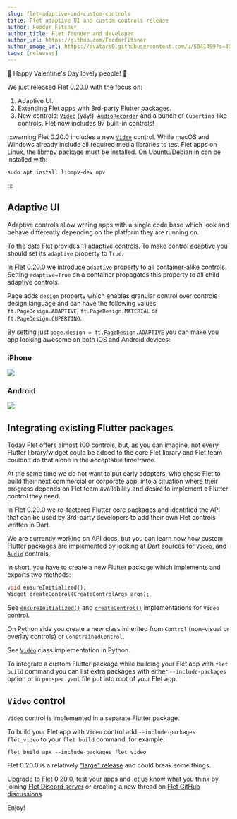 ```yaml
---
slug: flet-adaptive-and-custom-controls
title: Flet adaptive UI and custom controls release
author: Feodor Fitsner
author_title: Flet founder and developer
author_url: https://github.com/FeodorFitsner
author_image_url: https://avatars0.githubusercontent.com/u/5041459?s=400&v=4
tags: [releases]
---
```


🥰 Happy Valentine's Day lovely people! 🥰

We just released Flet 0.20.0 with the focus on:

1) Adaptive UI.
2) Extending Flet apps with 3rd-party Flutter packages.
3) New controls: [`Video`](/docs/controls/video) (yay!), [`AudioRecorder`](/docs/controls/audiorecorder) and a bunch of `Cupertino`-like controls. Flet now includes 97 built-in controls!

:::warning
Flet 0.20.0 includes a new [`Video`](/docs/controls/video) control. While macOS and Windows already include all required media libraries to test Flet apps on Linux, the [libmpv](https://mpv.io/) package must be installed. On Ubuntu/Debian in can be installed with:

```
sudo apt install libmpv-dev mpv
```
:::

## Adaptive UI

Adaptive controls allow writing apps with a single code base which look and behave differently depending on the platform they are running on.

To the date Flet provides [11 adaptive controls](/roadmap#adaptive-and-cupertino-controls). To make control adaptive you should set its `adaptive` property to `True`.

In Flet 0.20.0 we introduce `adaptive` property to all container-alike controls.
Setting `adaptive=True` on a container propagates this property to all child adaptive controls.

Page adds `design` property which enables granular control over controls design language and can have the following values: `ft.PageDesign.ADAPTIVE`, `ft.PageDesign.MATERIAL` or `ft.PageDesign.CUPERTINO`.

By setting just `page.design = ft.PageDesign.ADAPTIVE` you can make you app looking awesome on both iOS and Android devices:

<div className="row">
  <div className="col col--6" style={{textAlign: 'center'}}>
    <h3>iPhone</h3>
    <img src="/img/blog/adaptive/iphone-adaptive-app.png" className="screenshot-60" />
  </div>
  <div className="col col--6" style={{textAlign: 'center'}}>
    <h3>Android</h3>
    <img src="/img/blog/adaptive/android-adaptive-app.png" className="screenshot-60" style={{ width: '57%'}} />
  </div>  
</div>

## Integrating existing Flutter packages

Today Flet offers almost 100 controls, but, as you can imagine, not every Flutter library/widget could be added to the core Flet library and Flet team couldn't do that alone in the acceptable timeframe.

At the same time we do not want to put early adopters, who chose Flet to build their next commercial or corporate app, into a situation where their progress depends on Flet team availability and desire to implement a Flutter control they need.

In Flet 0.20.0 we re-factored Flutter core packages and identified the API that can be used by 3rd-party developers to add their own Flet controls written in Dart.

We are currently working on API docs, but you can learn now how custom Flutter packages are implemented by looking at Dart sources for [`Video`](https://github.com/flet-dev/flet/tree/main/packages/flet_video), and [`Audio`](https://github.com/flet-dev/flet/tree/main/packages/flet_audio) controls.

In short, you have to create a new Flutter package which implements and exports two methods:

```dart
void ensureInitialized();
Widget createControl(CreateControlArgs args);
```

See [`ensureInitialized()`](https://github.com/flet-dev/flet/blob/main/packages/flet_video/lib/src/create_control.dart#L16-L18) and [`createControl()`](https://github.com/flet-dev/flet/blob/main/packages/flet_video/lib/src/create_control.dart#L6-L14) implementations for `Video` control.

On Python side you create a new class inherited from `Control` (non-visual or overlay controls) or `ConstrainedControl`.

See [`Video`](https://github.com/flet-dev/flet/blob/main/sdk/python/packages/flet-core/src/flet_core/video.py#L44) class implementation in Python.

To integrate a custom Flutter package while building your Flet app with `flet build` command you can list extra packages with either `--include-packages` option or in `pubspec.yaml` file put into root of your Flet app.

## `Video` control

`Video` control is implemented in a separate Flutter package.

To build your Flet app with `Video` control add `--include-packages flet_video` to your `flet build` command, for example:

```
flet build apk --include-packages flet_video
```

Flet 0.20.0 is a relatively ["large" release](https://github.com/flet-dev/flet/blob/main/CHANGELOG.md#0200) and could break some things.

Upgrade to Flet 0.20.0, test your apps and let us know what you think by joining [Flet Discord server](https://discord.gg/dzWXP8SHG8) or creating a new thread on [Flet GitHub discussions](https://github.com/flet-dev/flet/discussions).

Enjoy!